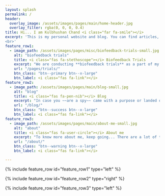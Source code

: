 ```yaml
---
layout: splash
permalink: /
header:
  overlay_image: /assets/images/pages/main/home-header.jpg
  overlay_filter: rgba(0, 0, 0, 0.4)
title: Hi... I am Kulbhushan Chand <i class="far fa-smile"></i>
excerpt: 'This is my personal website and blog. You can find articles, tutorials and brief excerpts pertaining to different topics like electronics, arduino, mythology, physics, humour, personal experience etc.. I hope you enjoy reading them. 
<br>'
feature_row1:
  - image_path: /assets/images/pages/misc/biofeedback-trials-small.jpg
    alt: "biofeedback trials"
    title: <i class="fas fa-stethoscope"></i> Biofeedback Trials
    excerpt: "We are conducting **biofeedback trials** as a part of my PhD research. For this we require your participation and welcome anyone one from NIT Jalandhar to be a part of the research. We assure that it will be an **awesome learning experience** for you too. In case you want to be the participant or want to know about the trials, ***click below to know more...***"
    url: "/pages/trials/"
    btn_class: "btn--primary btn--x-large"
    btn_label: <i class="fas fa-link"></i>
feature_row2:
  - image_path: /assets/images/pages/main/blog-small.jpg
    alt: "blog"
    title: <i class="fas fa-pen-nib"></i> Blog
    excerpt: "In case you ~~are a spy~~ came with a purpose or landed on this website ~~mistakenly~~ out of curiosity, I recommend reading the articles in my blog..."
    url: "/blog/"
    btn_class: "btn--success btn--x-large"
    btn_label: <i class="fas fa-link"></i>
feature_row3:
  - image_path: /assets/images/pages/main/about-me-small.jpg
    alt: "about"
    title: <i class="fas fa-user-circle"></i> About me
    excerpt: "To know more about me, keep going... There are a lot of topics from different fields, we can discuss about or collaborate on projects." 
    url: "/about/"
    btn_class: "btn--warning btn--x-large"
    btn_label: <i class="fas fa-link"></i>

---
```


{% include feature_row id="feature_row1" type="left" %}

{% include feature_row id="feature_row2" type="right" %}

{% include feature_row id="feature_row3" type="left" %}